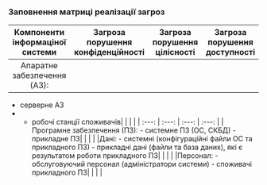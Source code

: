 ### Заповнення матриці реалізації загроз 

| Компоненти інформаціної системи | Загроза порушення конфіденційності | Загроза порушення цілісності | Загроза порушення доступності |
| :---: | :---: | :---: | :---: |
|Апаратне забезпечення (АЗ): 
- серверне АЗ
- - робочі станції споживачів| | | |
| :---: | :---: | :---: | :---: |
|Програмне забезпечення (ПЗ): - системне ПЗ (ОС, СКБД) - прикладне ПЗ| | | |
|Дані: - системні (конфігураційні файли ОС та прикладного ПЗ) - прикладні дані (файли та база даних), які є результатом роботи прикладного ПЗ| | | |
|Персонал: - обслуговуючий персонал (адміністратори системи) - споживачі прикладного ПЗ| | | |
